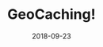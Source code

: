 ---
title: GeoCaching!
description: GPS Assisted Treasure Hunting.
permalink: /posts/geocaching/
date: 2018-09-23
tagz:
 - eastern ontario
 - things to do
---